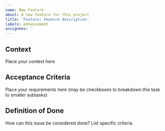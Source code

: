 ```yaml
---
name: New Feature
about: A new feature for this project
title: 'Feature: Feature description'
labels: enhancement
assignees: ''
---
```


## Context

Place your context here

## Acceptance Criteria

Place your requirements here (may be checkboxes to breakdown this task to smaller subtasks)

## Definition of Done

How can this issue be considered done? List specific criteria.
